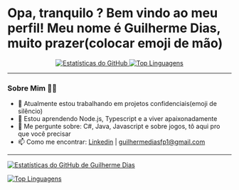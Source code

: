# Opa, tranquilo ? Bem vindo ao meu perfil! Meu nome é Guilherme Dias, muito prazer(colocar emoji de mão)

<p align="center">
  <a href="https://github.com/seu-username">
    <img src="https://github-readme-stats.vercel.app/api?username=seu-username&show_icons=true&theme=dracula&include_all_commits=true&count_private=true" alt="Estatísticas do GitHub" />
    <img src="https://github-readme-stats.vercel.app/api/top-langs/?username=seu-username&layout=compact&langs_count=7&theme=dracula" alt="Top Linguagens" />
  </a>
</p>

---

### Sobre Mim 👨‍💻
- 🔭 Atualmente estou trabalhando em projetos confidenciais(emoji de silêncio)
- 🌱 Estou aprendendo Node.js, Typescript e a viver apaixonadamente
- 💬 Me pergunte sobre: C#, Java, Javascript e sobre jogos, tô aqui pro que você precisar
- 📫 Como me encontrar: [Linkedin](https://www.linkedin.com/in/guilherme-dias-53266b29a/) | [guilhermediasfp1@gmail.com](mailto:guilhermediasfp1@gmail.com) 

---
[![Estatísticas do GitHub de Guilherme Dias](https://github-readme-stats.vercel.app/api?username=seu-username&show_icons=true&theme=dracula&include_all_commits=true&count_private=true)](https://github.com/Monsterguii)

[![Top Linguagens](https://github-readme-stats.vercel.app/api/top-langs/?username=seu-username&layout=compact&langs_count=7&theme=dracula)](https://github.com/Monsterguii)